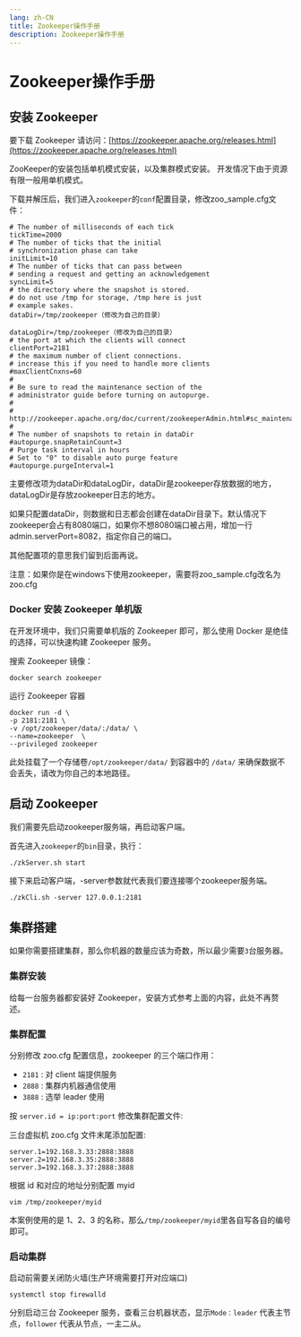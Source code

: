 ```yaml
---
lang: zh-CN
title: Zookeeper操作手册
description: Zookeeper操作手册
---
```


# Zookeeper操作手册

## 安装 Zookeeper

要下载 Zookeeper 请访问：[https://zookeeper.apache.org/releases.html](https://zookeeper.apache.org/releases.html)

ZooKeeper的安装包括单机模式安装，以及集群模式安装。 开发情况下由于资源有限一般用单机模式。

下载并解压后，我们进入`zookeeper`的`conf`配置目录，修改zoo_sample.cfg文件：

```text
# The number of milliseconds of each tick
tickTime=2000
# The number of ticks that the initial
# synchronization phase can take
initLimit=10
# The number of ticks that can pass between
# sending a request and getting an acknowledgement
syncLimit=5
# the directory where the snapshot is stored.
# do not use /tmp for storage, /tmp here is just
# example sakes.
dataDir=/tmp/zookeeper（修改为自己的目录）

dataLogDir=/tmp/zookeeper（修改为自己的目录）
# the port at which the clients will connect
clientPort=2181
# the maximum number of client connections.
# increase this if you need to handle more clients
#maxClientCnxns=60
#
# Be sure to read the maintenance section of the
# administrator guide before turning on autopurge.
#
# http://zookeeper.apache.org/doc/current/zookeeperAdmin.html#sc_maintenance
#
# The number of snapshots to retain in dataDir
#autopurge.snapRetainCount=3
# Purge task interval in hours
# Set to "0" to disable auto purge feature
#autopurge.purgeInterval=1
```

主要修改项为dataDir和dataLogDir，dataDir是zookeeper存放数据的地方，dataLogDir是存放zookeeper日志的地方。

如果只配置dataDir，则数据和日志都会创建在dataDir目录下。默认情况下zookeeper会占有8080端口，如果你不想8080端口被占用，增加一行admin.serverPort=8082，指定你自己的端口。

其他配置项的意思我们留到后面再说。

注意：如果你是在windows下使用zookeeper，需要将zoo_sample.cfg改名为zoo.cfg

### Docker 安装 Zookeeper 单机版

在开发环境中，我们只需要单机版的 Zookeeper 即可，那么使用 Docker 是绝佳的选择，可以快速构建 Zookeeper 服务。

搜索 Zookeeper 镜像：

```shell
docker search zookeeper
```

运行 Zookeeper 容器

```shell
docker run -d \
-p 2181:2181 \
-v /opt/zookeeper/data/:/data/ \
--name=zookeeper  \
--privileged zookeeper
```

此处挂载了一个存储卷`/opt/zookeeper/data/` 到容器中的 `/data/` 来确保数据不会丢失，请改为你自己的本地路径。

## 启动 Zookeeper

我们需要先启动zookeeper服务端，再启动客户端。

首先进入`zookeeper`的`bin`目录，执行：

```shell
./zkServer.sh start
```

接下来启动客户端，-server参数就代表我们要连接哪个zookeeper服务端。

```shell
./zkCli.sh -server 127.0.0.1:2181
```

## 集群搭建

如果你需要搭建集群，那么你机器的数量应该为奇数，所以最少需要`3`台服务器。

### 集群安装

给每一台服务器都安装好 Zookeeper，安装方式参考上面的内容，此处不再赘述。

### 集群配置

分别修改 zoo.cfg 配置信息，zookeeper 的三个端口作用：

* `2181` : 对 client 端提供服务
* `2888` : 集群内机器通信使用
* `3888` : 选举 leader 使用

按 `server.id = ip:port:port` 修改集群配置文件:

三台虚拟机 zoo.cfg 文件末尾添加配置:

```text
server.1=192.168.3.33:2888:3888
server.2=192.168.3.35:2888:3888
server.3=192.168.3.37:2888:3888
```

根据 id 和对应的地址分别配置 myid

```shell
vim /tmp/zookeeper/myid
```

本案例使用的是 1、2、3 的名称，那么`/tmp/zookeeper/myid`里各自写各自的编号即可。

### 启动集群

启动前需要关闭防火墙(生产环境需要打开对应端口)

```shell
systemctl stop firewalld
```

分别启动三台 Zookeeper 服务，查看三台机器状态，显示`Mode：leader` 代表主节点，`follower` 代表从节点，一主二从。
